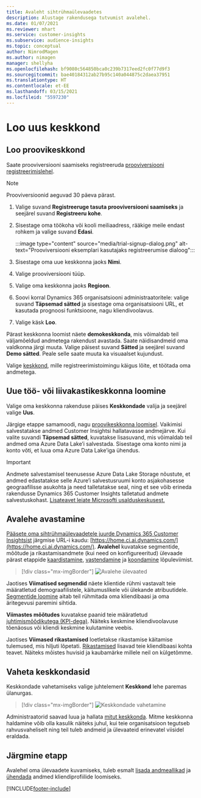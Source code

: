 ```yaml
---
title: Avaleht sihtrühmaülevaadetes
description: Alustage rakendusega tutvumist avalehel.
ms.date: 01/07/2021
ms.reviewer: mhart
ms.service: customer-insights
ms.subservice: audience-insights
ms.topic: conceptual
author: NimrodMagen
ms.author: nimagen
manager: shellyha
ms.openlocfilehash: bf9080c564850bca0c239b7317eed2fc0f77d9f3
ms.sourcegitcommit: bae40184312ab27b95c140a044875c2daea37951
ms.translationtype: HT
ms.contentlocale: et-EE
ms.lasthandoff: 03/15/2021
ms.locfileid: "5597230"
---
```

# <a name="create-a-new-environment"></a>Loo uus keskkond

## <a name="create-a-trial-environment"></a>Loo proovikeskkond

Saate prooviversiooni saamiseks registreeruda [prooviversiooni registreerimislehel](https://dynamics.microsoft.com/get-started/free-trial/?appname=customerinsights). 

> [!NOTE]
> Prooviversioonid aeguvad 30 päeva pärast.

1. Valige suvand **Registreeruge tasuta prooviversiooni saamiseks** ja seejärel suvand **Registreeru kohe**.

1. Sisestage oma töökoha või kooli meiliaadress, rääkige meile endast rohkem ja valige suvand **Edasi**.

   :::image type="content" source="media/trial-signup-dialog.png" alt-text="Prooviversiooni eksemplari kasutajaks registreerumise dialoog":::

1. Sisestage oma uue keskkonna jaoks **Nimi**. 

1. Valige prooviversiooni tüüp.

1. Valige oma keskkonna jaoks **Regioon**.

1. Soovi korral Dynamics 365 organisatsiooni administraatoritele: valige suvand **Täpsemad sätted** ja sisestage oma organisatsiooni URL, et kasutada prognoosi funktsioone, nagu kliendivoolavus.

1. Valige käsk **Loo**. 

Pärast keskkonna loomist näete **demokeskkonda**, mis võimaldab teil väljamõeldud andmetega rakendust avastada. Saate näidisandmeid oma valdkonna järgi muuta. Valige päisest suvand **Sätted** ja seejärel suvand **Demo sätted**. Peale selle saate muuta ka visuaalset kujundust. 

Valige [keskkond](#switch-environments), mille registreerimistoimingu käigus lõite, et töötada oma andmetega.

## <a name="create-a-new-production-or-sandbox-environment"></a>Uue töö- või liivakastikeskkonna loomine

Valige oma keskkonna rakenduse päises **Keskkondade** valija ja seejärel valige **Uus**.

Järgige etappe samamoodi, nagu [proovikeskkonna loomisel](#create-a-trial-environment). Vaikimisi salvestatakse andmed Customer Insightsi hallatavasse andmejärve. Kui valite suvandi **Täpsemad sätted**, kuvatakse lisasuvand, mis võimaldab teil andmed oma Azure Data Lake’i salvestada. Sisestage oma konto nimi ja konto võti, et luua oma Azure Data Lake’iga ühendus. 

> [!IMPORTANT]
> Andmete salvestamisel teenusesse Azure Data Lake Storage nõustute, et andmed edastatakse selle Azure’i salvestusruumi konto asjakohasesse geograafilisse asukohta ja need talletatakse seal, ning et see võib erineda rakendusse Dynamics 365 Customer Insights talletatud andmete salvestuskohast. [Lisateavet leiate Microsofti usalduskeskusest.](https://www.microsoft.com/trust-center)

## <a name="explore-the-home-page"></a>Avalehe avastamine

[Pääsete oma sihtrühmaülevaadetele juurde Dynamics 365 Customer Insightsist](https://home.ci.ai.dynamics.com/) järgmise URL-i kaudu: [https://home.ci.ai.dynamics.com/](https://home.ci.ai.dynamics.com/).
**Avalehel** kuvatakse segmentide, mõõtude ja rikastamisandmete (kui need on konfigureeritud) ülevaade pärast etappide [kaardistamine](map-entities.md), [vastendamine](match-entities.md) ja [koondamine](merge-entities.md) lõpuleviimist.

> [!div class="mx-imgBorder"] 
> ![Avalehe ülevaated](media/home-page-insights.png "Avalehe ülevaated")

Jaotises **Viimatised segmendid** näete klientide rühmi vastavalt teie määratletud demograafilistele, käitumuslikele või ülekande atribuutidele. [Segmentide loomine](segments.md) aitab teil rühmitada oma kliendibaasi ja oma äritegevusi paremini sihtida.

**Viimastes mõõtudes** kuvatakse paanid teie määratletud [juhtimismõõdikutega (KPI-dega)](measures.md). Näiteks keskmine kliendivoolavuse tõenäosus või kliendi keskmine kulutamine veebis.

Jaotises **Viimased rikastamised** loetletakse rikastamise käitamise tulemused, mis hiljuti lõpetati. [Rikastamised](enrichment-hub.md) lisavad teie kliendibaasi kohta teavet. Näiteks mõistes huvisid ja kaubamärke millele neil on külgetõmme.

## <a name="switch-environments"></a>Vaheta keskkondasid

Keskkondade vahetamiseks valige juhtelement **Keskkond** lehe paremas ülanurgas.

> [!div class="mx-imgBorder"] 
> ![Keskkondade vahetamine](media/home-page-environment-switcher.png "Keskkondade vahetamine")

Administraatorid saavad luua ja hallata [mitut keskkonda](manage-environments.md). Mitme keskkonna haldamine võib olla kasulik näiteks juhul, kui teie organisatsioon tegutseb rahvusvaheliselt ning teil tuleb andmeid ja ülevaateid erinevatel viisidel eraldada.

## <a name="next-step"></a>Järgmine etapp

Avalehel oma ülevaadete kuvamiseks, tuleb esmalt [lisada andmeallikad](data-sources.md) ja [ühendada](data-unification.md) andmed kliendiprofiilide loomiseks.


[!INCLUDE[footer-include](../includes/footer-banner.md)]